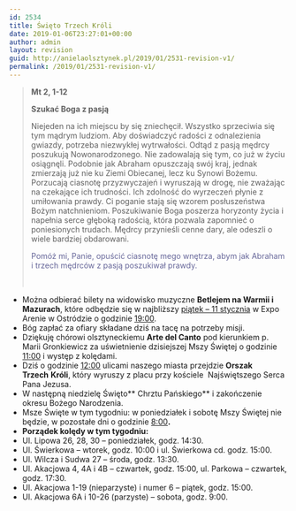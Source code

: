 ```yaml
---
id: 2534
title: Święto Trzech Króli
date: 2019-01-06T23:27:01+00:00
author: admin
layout: revision
guid: http://anielaolsztynek.pl/2019/01/2531-revision-v1/
permalink: /2019/01/2531-revision-v1/
---
```

> **Mt 2, 1-12**
> 
> **Szukać Boga z pasją**
> 
> Niejeden na ich miejscu by się zniechęcił. Wszystko sprzeciwia się tym mądrym ludziom. Aby doświadczyć radości z odnalezienia gwiazdy, potrzeba niezwykłej wytrwałości. Odtąd z pasją mędrcy poszukują Nowonarodzonego. Nie zadowalają się tym, co już w życiu osiągnęli. Podobnie jak Abraham opuszczają swój kraj, jednak zmierzają już nie ku Ziemi Obiecanej, lecz ku Synowi Bożemu. Porzucają ciasnotę przyzwyczajeń i wyruszają w drogę, nie zważając na czekające ich trudności. Ich zdolność do wyrzeczeń płynie z umiłowania prawdy. Ci poganie stają się wzorem posłuszeństwa Bożym natchnieniom. Poszukiwanie Boga poszerza horyzonty życia i napełnia serce głęboką radością, która pozwala zapomnieć o poniesionych trudach. Mędrcy przynieśli cenne dary, ale odeszli o wiele bardziej obdarowani.
> 
> <span style="color: #666699;">Pomóż mi, Panie, opuścić ciasnotę mego wnętrza, abym jak Abraham i trzech mędrców z pasją poszukiwał prawdy.</span>
> 
> &nbsp;

  * Można odbierać bilety na widowisko muzyczne **Betlejem na Warmii i Mazurach**, które odbędzie się w najbliższy <span style="text-decoration: underline;">piątek &#8211; 11 stycznia</span> w Expo Arenie w Ostródzie o godzinie <span style="text-decoration: underline;">19:00</span>.
  * Bóg zapłać za ofiary składane dziś na tacę na potrzeby misji.
  * Dziękuję chórowi olsztyneckiemu **Arte del Canto** pod kierunkiem p. Marii Gronkiewicz za uświetnienie dzisiejszej Mszy Świętej o godzinie <span style="text-decoration: underline;">11:00</span> i występ z kolędami.
  * Dziś o godzinie <span style="text-decoration: underline;">12:00</span> ulicami naszego miasta przejdzie **Orszak Trzech** **Króli**, który wyruszy z placu przy kościele  Najświętszego Serca Pana Jezusa.
  * W następną niedzielę Święto** Chrztu Pańskiego** i zakończenie okresu Bożego Narodzenia.
  * Msze Święte w tym tygodniu: w poniedziałek i sobotę Mszy Świętej nie będzie, w pozostałe dni o godzinie <span style="text-decoration: underline;">8:00</span><span style="color: #000000;"><b>.</b></span>
  * **Porządek kolędy w tym tygodniu:**
  * Ul. Lipowa 26, 28, 30 – poniedziałek, godz. 14:30.
  * Ul. Świerkowa – wtorek, godz. 10:00 i ul. Świerkowa cd. godz. 15:00.
  * Ul. Wilcza i Sudwa 27 – środa, godz. 13:30.
  * Ul. Akacjowa 4, 4A i 4B – czwartek, godz. 15:00, ul. Parkowa – czwartek, godz. 17:30.
  * Ul. Akacjowa 1-19 (nieparzyste) i numer 6 – piątek, godz. 15:00.
  * Ul. Akacjowa 6A i 10-26 (parzyste) – sobota, godz. 9:00.